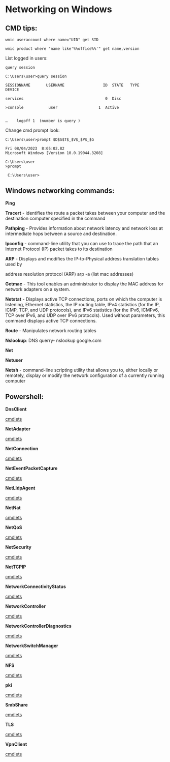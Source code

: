 # Networking on Windows
## CMD tips:

``` 
wmic useraccount where name="UID" get SID

wmic product where "name like'%%office%%'" get name,version
``````
 

List logged in users: 
```
query session
```

 

```
C:\Users\user>query session

SESSIONNAME       USERNAME                 ID  STATE   TYPE        DEVICE

services                                    0  Disc

>console           user                  1  Active


…    logoff 1  (number is query )
```

Change cmd prompt look:
 
```
C:\Users\user>prompt $D$S$T$_$V$_$P$_$G

Fri 08/04/2023  8:05:02.82
Microsoft Windows [Version 10.0.19044.3208]

C:\Users\user
>prompt

 C:\Users\user>

```
## Windows networking commands:

**Ping**

**Tracert** - identifies the route a packet takes between your computer and the destination computer specified in the command

**Pathping** - Provides information about network latency and network loss at intermediate hops between a source and destination.

**Ipconfig** - command-line utility that you can use to trace the path that an Internet Protocol (IP) packet takes to its destination

**ARP** - Displays and modifies the IP-to-Physical address translation tables used by

address resolution protocol (ARP)   arp -a (list mac addresses)

**Getmac** - This tool enables an administrator to display the MAC address for network adapters on a system.
 
**Netstat** - Displays active TCP connections, ports on which the computer is listening, Ethernet statistics, the IP routing table, IPv4 statistics (for the IP, ICMP, TCP, and UDP protocols), and IPv6 statistics (for the IPv6, ICMPv6, TCP over IPv6, and UDP over IPv6 protocols). Used without parameters, this command displays active TCP connections.

**Route** - Manipulates network routing tables

**Nslookup**:  DNS querry- nslookup google.com

**Net**

**Netuser**

**Netsh** - command-line scripting utility that allows you to, either locally or remotely, display or modify the network configuration of a currently running computer


## Powershell:

 

**DnsClient**

[cmdlets](https://learn.microsoft.com/en-us/powershell/module/dnsclient/?view=windowsserver2019-ps)

 
**NetAdapter**

[cmdlets](ttps://learn.microsoft.com/en-us/powershell/module/netadapter/?view=windowsserver2019-ps)

 
**NetConnection**

[cmdlets](https://learn.microsoft.com/en-us/powershell/module/netconnection/?view=windowsserver2019-ps)
 

**NetEventPacketCapture**

[cmdlets](https://learn.microsoft.com/en-us/powershell/module/neteventpacketcapture/?view=windowsserver2019-ps)

 
**NetLldpAgent**

[cmdlets](https://learn.microsoft.com/en-us/powershell/module/netlldpagent/?view=windowsserver2019-ps)


**NetNat**

[cmdlets](https://learn.microsoft.com/en-us/powershell/module/netnat/?view=windowsserver2019-ps)


**NetQoS**

[cmdlets](https://learn.microsoft.com/en-us/powershell/module/netqos/?view=windowsserver2019-ps)


**NetSecurity**

[cmdlets](https://learn.microsoft.com/en-us/powershell/module/netsecurity/?view=windowsserver2019-ps)

 
**NetTCPIP**

[cmdlets](https://learn.microsoft.com/en-us/powershell/module/nettcpip/?view=windowsserver2019-ps)

 
**NetworkConnectivityStatus**

[cmdlets](https://learn.microsoft.com/en-us/powershell/module/networkconnectivitystatus/?view=windowsserver2019-ps)

 
**NetworkController**

[cmdlets](https://learn.microsoft.com/en-us/powershell/module/networkcontroller/?view=windowsserver2019-ps)

 
**NetworkControllerDiagnostics**

[cmdlets](https://learn.microsoft.com/en-us/powershell/module/networkcontrollerdiagnostics/?view=windowsserver2019ps)

 
**NetworkSwitchManager**

[cmdlets](https://learn.microsoft.com/en-us/powershell/module/networkswitchmanager/?view=windowsserver2019-ps)

 
**NFS**

[cmdlets](https://learn.microsoft.com/en-us/powershell/module/nfs/?view=windowsserver2019-ps)

 
**pki**

[cmdlets](https://learn.microsoft.com/en-us/powershell/module/pki/?view=windowsserver2019-ps)
 

**SmbShare**
 
[cmdlets](https://learn.microsoft.com/en-us/powershell/module/smbshare/?view=windowsserver2019-ps)

 
**TLS**
 
[cmdlets](https://learn.microsoft.com/en-us/powershell/module/tls/?view=windowsserver2019-ps)

 
**VpnClient**


[cmdlets](https://learn.microsoft.com/en-us/powershell/module/vpnclient/?view=windowsserver2019-ps>)